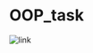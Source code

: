 # OOP_task
![link](https://lucid.app/publicSegments/view/9b3ad5b7-d551-475a-bec2-ed4c12efcd58/image.jpeg)
